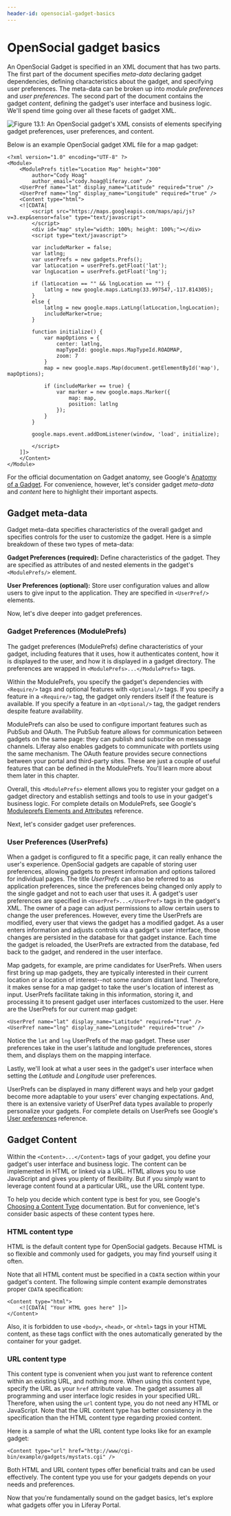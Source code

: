 ```yaml
---
header-id: opensocial-gadget-basics
---
```


# OpenSocial gadget basics

An OpenSocial Gadget is specified in an XML document that has two parts. The
first part of the document specifies *meta-data* declaring gadget dependencies,
defining characteristics about the gadget, and specifying user preferences. The
meta-data can be broken up into *module preferences* and *user preferences*.
The second part of the document contains the gadget *content*, defining the
gadget's user interface and business logic. We'll spend time going over all
these facets of gadget XML.

![Figure 13.1: An OpenSocial gadget's XML consists of elements specifying gadget preferences, user preferences, and content.](../../images/opensocial-22.png)

Below is an example OpenSocial gadget XML file for a map gadget:

	<?xml version="1.0" encoding="UTF-8" ?>
	<Module>
		<ModulePrefs title="Location Map" height="300"
		    author="Cody Hoag" 
			author_email="cody.hoag@liferay.com" /> 
		<UserPref name="lat" display_name="Latitude" required="true" /> 
		<UserPref name="lng" display_name="Longitude" required="true" /> 
		<Content type="html">
		<![CDATA[ 
			<script src="https://maps.googleapis.com/maps/api/js?v=3.exp&sensor=false" type="text/javascript">
			</script>
			<div id="map" style="width: 100%; height: 100%;"></div>
			<script type="text/javascript">
			
			var includeMarker = false;
			var latlng;
			var userPrefs = new gadgets.Prefs();
            var latLocation = userPrefs.getFloat('lat');
            var lngLocation = userPrefs.getFloat('lng');
			
			if (latLocation == "" && lngLocation == "") {
			    latlng = new google.maps.LatLng(33.997547,-117.814305);
			}
			else {
			    latlng = new google.maps.LatLng(latLocation,lngLocation);
			    includeMarker=true;
			}
			
			function initialize() {
                var mapOptions = {
                    center: latlng,
                    mapTypeId: google.maps.MapTypeId.ROADMAP,
                    zoom: 7
                }
                map = new google.maps.Map(document.getElementById('map'), mapOptions);
                
                if (includeMarker == true) {
                    var marker = new google.maps.Marker({
                        map: map,
                        position: latlng
                    });
                }
            }

            google.maps.event.addDomListener(window, 'load', initialize);

            </script>
        ]]> 
		</Content>
	</Module>

For the official documentation on Gadget anatomy, see Google's [Anatomy of a
Gadget](https://developers.google.com/gadgets/docs/basic#Anatomy). For
convenience, however, let's consider gadget *meta-data* and *content* here to
highlight their important aspects.

## Gadget meta-data

Gadget meta-data specifies characteristics of the overall gadget and specifies
controls for the user to customize the gadget. Here is a simple breakdown of
these two types of meta-data:

**Gadget Preferences (required):** Define characteristics of the gadget. They are
specified as attributes of and nested elements in the gadget's `<ModulePrefs/>`
element.

**User Preferences (optional):** Store user configuration values and allow users
to give input to the application. They are specified in `<UserPref/>` elements.

Now, let's dive deeper into gadget preferences.

### Gadget Preferences (ModulePrefs)

The gadget preferences (ModulePrefs) define characteristics of your gadget,
including features that it uses, how it authenticates content, how it is
displayed to the user, and how it is displayed in a gadget directory. The
preferences are wrapped in `<ModulePrefs>...</ModulePrefs>` tags.

Within the ModulePrefs, you specify the gadget's dependencies with `<Require/>`
tags and optional features with `<Optional/>` tags. If you specify a feature in
a `<Require/>` tag, the gadget only renders itself if the feature is available.
If you specify a feature in an `<Optional/>` tag, the gadget renders despite
feature availability.

ModulePrefs can also be used to configure important features such as PubSub and
OAuth. The PubSub feature allows for communication between gadgets on the same
page: they can publish and subscribe on message channels. Liferay also enables
gadgets to communicate with portlets using the same mechanism. The OAuth
feature provides secure connections between your portal and third-party sites.
These are just a couple of useful features that can be defined in the
ModulePrefs. You'll learn more about them later in this chapter.

Overall, this `<ModulePrefs>` element allows you to register your gadget on a
gadget directory and establish settings and tools to use in your gadget's
business logic. For complete details on ModulePrefs, see Google's [Moduleprefs
Elements and
Attributes](https://developers.google.com/gadgets/docs/xml_reference#Moduleprefs_Ref)
reference.

Next, let's consider gadget user preferences.

### User Preferences (UserPrefs)

When a gadget is configured to fit a specific page, it can really enhance the
user's experience. OpenSocial gadgets are capable of storing user preferences,
allowing gadgets to present information and options tailored for individual
pages. The title *UserPrefs* can also be referred to as application
preferences, since the preferences being changed only apply to the single
gadget and not to each user that uses it. A gadget's user preferences are
specified in `<UserPref>...</UserPref>` tags in the gadget's XML. The owner of
a page can adjust permissions to allow certain users to change the user
preferences. However, every time the UserPrefs are modified, every user that
views the gadget has a modified gadget. As a user enters information and
adjusts controls via a gadget's user interface, those changes are persisted in
the database for that gadget instance. Each time the gadget is reloaded, the
UserPrefs are extracted from the database, fed back to the gadget, and rendered
in the user interface.

Map gadgets, for example, are prime candidates for UserPrefs. When users first
bring up map gadgets, they are typically interested in their current location or
a location of interest--not some random distant land. Therefore, it makes sense
for a map gadget to take the user's location of interest as input. UserPrefs
facilitate taking in this information, storing it, and processing it to present
gadget user interfaces customized to the user. Here are the UserPrefs for our
current map gadget:
 
	<UserPref name="lat" display_name="Latitude" required="true" />
	<UserPref name="lng" display_name="Longitude" required="true" />

Notice the `lat` and `lng` UserPrefs of the map gadget. These user preferences
take in the user's latitude and longitude preferences, stores them, and displays
them on the mapping interface.

Lastly, we'll look at what a user sees in the gadget's user interface when
setting the *Latitude* and *Longitude* user preferences. 

<!--
Here is a snapshot of
what this window looks like on Liferay Portal:

!incorrect[Figure 13.2: Here, the map gadget's user preference is made available for user input.](../../images/opensocial-21.png)
-->

<!-- Need to update snapshot above with updated Map gadget. I'm unable to do it
at the present time because the Gadget Editor doesn't currently work for 6.1.
-->

UserPrefs can be displayed in many different ways and help your gadget become
more adaptable to your users' ever changing expectations. And, there is an
extensive variety of UserPref data types available to properly personalize your
gadgets. For complete details on UserPrefs see Google's [User
preferences](https://developers.google.com/gadgets/docs/xml_reference#Userprefs_Ref)
reference.

## Gadget Content

Within the `<Content>...</Content>` tags of your gadget, you define your
gadget's user interface and business logic. The content can be implemented in
HTML or linked via a URL. HTML allows you to use JavaScript and gives you
plenty of flexibility. But if you simply want to leverage content found at a
particular URL, use the URL content type.

To help you decide which content type is best for you, see Google's [Choosing a
Content
Type](https://developers.google.com/gadgets/docs/fundamentals#Content_Type)
documentation. But for convenience, let's consider basic aspects of these
content types here.

### HTML content type

HTML is the default content type for OpenSocial gadgets. Because HTML is so
flexible and commonly used for gadgets, you may find yourself using it often.

Note that all HTML content must be specified in a `CDATA` section within your
gadget's content. The following simple content example demonstrates proper
`CDATA` specification:

	<Content type="html">
		<![CDATA[ "Your HTML goes here" ]]>
	</Content>

Also, it is forbidden to use `<body>`, `<head>`, or `<html>` tags in your HTML
content, as these tags conflict with the ones automatically generated by the
container for your gadget. 

### URL content type

This content type is convenient when you just want to reference content within
an existing URL, and nothing more. When using this content type, specify the URL
as your `href` attribute value. The gadget assumes all programming and user
interface logic resides in your specified URL. Therefore, when using the `url`
content type, you do not need any HTML or JavaScript. Note that the URL content
type has better consistency in the specification than the HTML content type
regarding proxied content.

Here is a sample of what the URL content type looks like for an example gadget:

	<Content type="url" href="http://www/cgi-bin/example/gadgets/mystats.cgi" />

Both HTML and URL content types offer beneficial traits and can be used
effectively. The content type you use for your gadgets depends on your needs and
preferences.

Now that you're fundamentally sound on the gadget basics, let's explore what
gadgets offer you in Liferay Portal.
